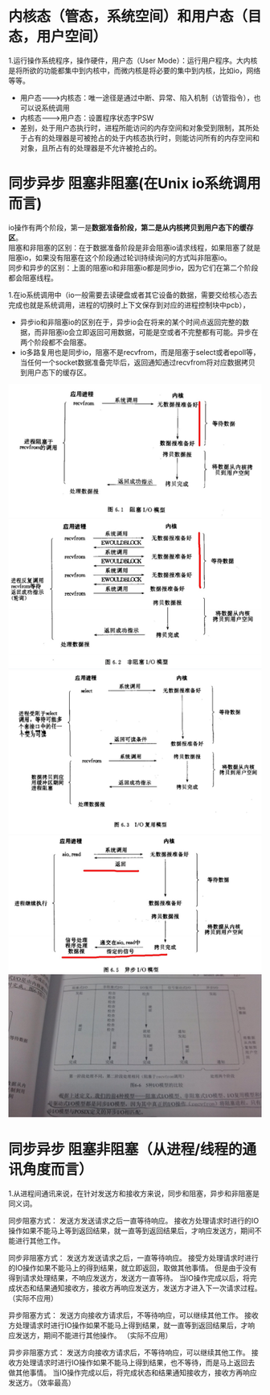 # 内核态（管态，系统空间）和用户态（目态，用户空间）  
1.运行操作系统程序，操作硬件，用户态（User Mode）：运行用户程序。大内核是将所欲的功能都集中到内核中，而微内核是将必要的集中到内核，比如io，网络等等。  
- 用户态--->内核态：唯一途径是通过中断、异常、陷入机制（访管指令），也可以说系统调用
- 内核态--->用户态：设置程序状态字PSW
- 差别，处于用户态执行时，进程所能访问的内存空间和对象受到限制，其所处于占有的处理器是可被抢占的处于内核态执行时，则能访问所有的内存空间和对象，且所占有的处理器是不允许被抢占的。

# 同步异步 阻塞非阻塞(在Unix io系统调用而言)  
io操作有两个阶段，第一是**数据准备阶段，第二是从内核拷贝到用户态下的缓存区**。  
阻塞和非阻塞的区别：在于数据准备阶段是非会阻塞io请求线程，如果阻塞了就是阻塞io，如果没有阻塞在这个阶段通过轮训持续询问的方式叫非阻塞io。  
同步和异步的区别：上面的阻塞io和非阻塞io都是同步io，因为它们在第二个阶段都会阻塞线程。 

1.在io系统调用中（io一般需要去读硬盘或者其它设备的数据，需要交给核心态去完成也就是系统调用，进程的切换时上下文保存到对应的进程控制块中pcb），  
- 异步io和非阻塞io的区别在于，异步io会在将来的某个时间点返回完整的数据，而非阻塞io会立即返回可用数据，可能是空或者不完整都有可能。异步在两个阶段都不会阻塞。  
- io多路复用也是同步io，阻塞不是recvfrom，而是阻塞于select或者epoll等，当任何一个socket数据准备完毕后，返回通知通过recvfrom将对应数据拷贝到用户态下的缓存区。  

![阻塞io](https://github.com/781303842/Mainstudy/blob/master/ALLIMG/%E9%98%BB%E5%A1%9Eio.JPG)
![非阻塞io](https://github.com/781303842/Mainstudy/blob/master/ALLIMG/%E9%9D%9E%E9%98%BB%E5%A1%9Eio.JPG)
![io复用模型](https://github.com/781303842/Mainstudy/blob/master/ALLIMG/io%E5%A4%8D%E7%94%A8%E6%A8%A1%E5%9E%8B.JPG)
![异步io](https://github.com/781303842/Mainstudy/blob/master/ALLIMG/%E5%BC%82%E6%AD%A5io.JPG)
![额外信息](https://github.com/781303842/Mainstudy/blob/master/ALLIMG/%E9%A2%9D%E5%A4%96%E4%BF%A1%E6%81%AF.JPG)


# 同步异步 阻塞非阻塞（从进程/线程的通讯角度而言）  
1.从进程间通讯来说，在针对发送方和接收方来说，同步和阻塞，异步和非阻塞是同义词。  

同步阻塞方式：
    发送方发送请求之后一直等待响应。
    接收方处理请求时进行的IO操作如果不能马上等到返回结果，就一直等到返回结果后，才响应发送方，期间不能进行其他工作。

同步非阻塞方式：
	发送方发送请求之后，一直等待响应。
	接受方处理请求时进行的IO操作如果不能马上的得到结果，就立即返回，取做其他事情。
	但是由于没有得到请求处理结果，不响应发送方，发送方一直等待。
	当IO操作完成以后，将完成状态和结果通知接收方，接收方再响应发送方，发送方才进入下一次请求过程。（实际不应用）

异步阻塞方式：
	发送方向接收方请求后，不等待响应，可以继续其他工作。
	接收方处理请求时进行IO操作如果不能马上得到结果，就一直等到返回结果后，才响应发送方，期间不能进行其他操作。 （实际不应用）

异步非阻塞方式：
	发送方向接收方请求后，不等待响应，可以继续其他工作。
	接收方处理请求时进行IO操作如果不能马上得到结果，也不等待，而是马上返回去做其他事情。
	当IO操作完成以后，将完成状态和结果通知接收方，接收方再响应发送方。（效率最高）
